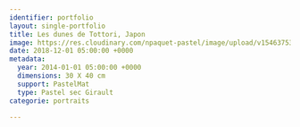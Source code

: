 ```yaml
---
identifier: portfolio
layout: single-portfolio
title: Les dunes de Tottori, Japon
image: https://res.cloudinary.com/npaquet-pastel/image/upload/v1546375373/Les-dunes-de-Tottori-Japon-pastel-30-x-40-cm-2014.jpg
date: 2018-12-01 05:00:00 +0000
metadata:
  year: 2014-01-01 05:00:00 +0000
  dimensions: 30 X 40 cm
  support: PastelMat
  type: Pastel sec Girault
categorie: portraits

---
```


